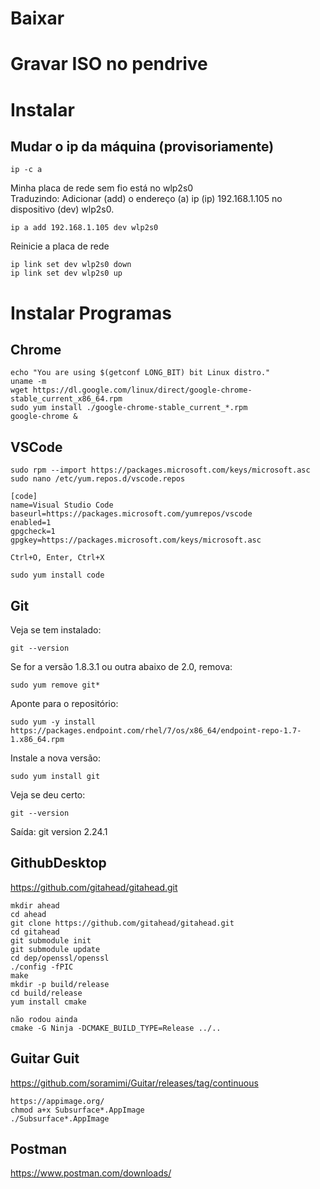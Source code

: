 # Baixar

# Gravar ISO no pendrive

# Instalar

## Mudar o ip da máquina (provisoriamente)
```
ip -c a
```
Minha placa de rede sem fio está no wlp2s0<br>
Traduzindo: Adicionar (add) o endereço (a) ip (ip) 192.168.1.105 no dispositivo (dev) wlp2s0.
```
ip a add 192.168.1.105 dev wlp2s0
```
Reinicie a placa de rede<br>
```
ip link set dev wlp2s0 down
ip link set dev wlp2s0 up
```
# Instalar Programas

## Chrome
```
echo "You are using $(getconf LONG_BIT) bit Linux distro."
uname -m
wget https://dl.google.com/linux/direct/google-chrome-stable_current_x86_64.rpm
sudo yum install ./google-chrome-stable_current_*.rpm 
google-chrome &
```

## VSCode
```
sudo rpm --import https://packages.microsoft.com/keys/microsoft.asc
sudo nano /etc/yum.repos.d/vscode.repos

[code]
name=Visual Studio Code
baseurl=https://packages.microsoft.com/yumrepos/vscode
enabled=1
gpgcheck=1
gpgkey=https://packages.microsoft.com/keys/microsoft.asc

Ctrl+O, Enter, Ctrl+X

sudo yum install code
```

## Git
Veja se tem instalado:<br>
```
git --version
```
Se for a versão 1.8.3.1 ou outra abaixo de 2.0, remova:<br>
```
sudo yum remove git*
```

Aponte para o repositório:<br>
```
sudo yum -y install https://packages.endpoint.com/rhel/7/os/x86_64/endpoint-repo-1.7-1.x86_64.rpm
```
Instale a nova versão:<br>
```
sudo yum install git
```
Veja se deu certo:<br>
```
git --version
```
Saída: git version 2.24.1<br>

## GithubDesktop
https://github.com/gitahead/gitahead.git<br>
```
mkdir ahead
cd ahead
git clone https://github.com/gitahead/gitahead.git
cd gitahead
git submodule init
git submodule update
cd dep/openssl/openssl
./config -fPIC
make
mkdir -p build/release
cd build/release
yum install cmake

não rodou ainda
cmake -G Ninja -DCMAKE_BUILD_TYPE=Release ../..
```
## Guitar Guit
https://github.com/soramimi/Guitar/releases/tag/continuous<br>
```
https://appimage.org/
chmod a+x Subsurface*.AppImage
./Subsurface*.AppImage

```
## Postman
https://www.postman.com/downloads/<br>
```

```
